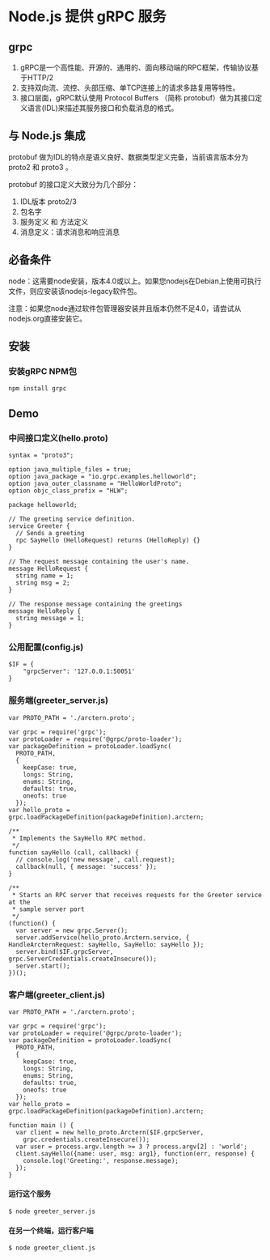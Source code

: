 # Node.js 提供 gRPC 服务
## grpc
1. gRPC是一个高性能、开源的、通用的、面向移动端的RPC框架，传输协议基于HTTP/2
2. 支持双向流、流控、头部压缩、单TCP连接上的请求多路复用等特性。
3. 接口层面，gRPC默认使用 Protocol Buffers （简称 protobuf）做为其接口定义语言(IDL)来描述其服务接口和负载消息的格式。
## 与 Node.js 集成
protobuf 做为IDL的特点是语义良好、数据类型定义完备，当前语言版本分为 proto2 和 proto3 。

protobuf 的接口定义大致分为几个部分：

1. IDL版本 proto2/3
2. 包名字
3. 服务定义 和 方法定义
4. 消息定义：请求消息和响应消息
## 必备条件
node：这需要node安装，版本4.0或以上。如果您nodejs在Debian上使用可执行文件，则应安装该nodejs-legacy软件包。

注意：如果您node通过软件包管理器安装并且版本仍然不足4.0，请尝试从nodejs.org直接安装它。
## 安装
### 安装gRPC NPM包

```
npm install grpc
```

## Demo 
### 中间接口定义(hello.proto)

```
syntax = "proto3";

option java_multiple_files = true;
option java_package = "io.grpc.examples.helloworld";
option java_outer_classname = "HelloWorldProto";
option objc_class_prefix = "HLW";

package helloworld;

// The greeting service definition.
service Greeter {
  // Sends a greeting
  rpc SayHello (HelloRequest) returns (HelloReply) {}
}

// The request message containing the user's name.
message HelloRequest {
  string name = 1;
  string msg = 2;
}

// The response message containing the greetings
message HelloReply {
  string message = 1;
}
```
### 公用配置(config.js)

```
$IF = {
    "grpcServer": '127.0.0.1:50051'
}
```

### 服务端(greeter_server.js)

```
var PROTO_PATH = './arctern.proto';

var grpc = require('grpc');
var protoLoader = require('@grpc/proto-loader');
var packageDefinition = protoLoader.loadSync(
  PROTO_PATH,
  {
    keepCase: true,
    longs: String,
    enums: String,
    defaults: true,
    oneofs: true
  });
var hello_proto = grpc.loadPackageDefinition(packageDefinition).arctern;

/**
 * Implements the SayHello RPC method.
 */
function sayHello (call, callback) {
  // console.log('new message', call.request);
  callback(null, { message: 'success' });
}

/**
 * Starts an RPC server that receives requests for the Greeter service at the
 * sample server port
 */
(function() {
  var server = new grpc.Server();
  server.addService(hello_proto.Arctern.service, { HandleArcternRequest: sayHello, SayHello: sayHello });
  server.bind($IF.grpcServer, grpc.ServerCredentials.createInsecure());
  server.start();
})();
```
### 客户端(greeter_client.js)

```
var PROTO_PATH = './arctern.proto';

var grpc = require('grpc');
var protoLoader = require('@grpc/proto-loader');
var packageDefinition = protoLoader.loadSync(
  PROTO_PATH,
  {
    keepCase: true,
    longs: String,
    enums: String,
    defaults: true,
    oneofs: true
  });
var hello_proto = grpc.loadPackageDefinition(packageDefinition).arctern;

function main () {
  var client = new hello_proto.Arctern($IF.grpcServer,
    grpc.credentials.createInsecure());
  var user = process.argv.length >= 3 ? process.argv[2] : 'world';
  client.sayHello({name: user, msg: arg1}, function(err, response) {
    console.log('Greeting:', response.message);
  });
}
```

#### 运行这个服务


```
$ node greeter_server.js
```

#### 在另一个终端，运行客户端


```
$ node greeter_client.js
```

